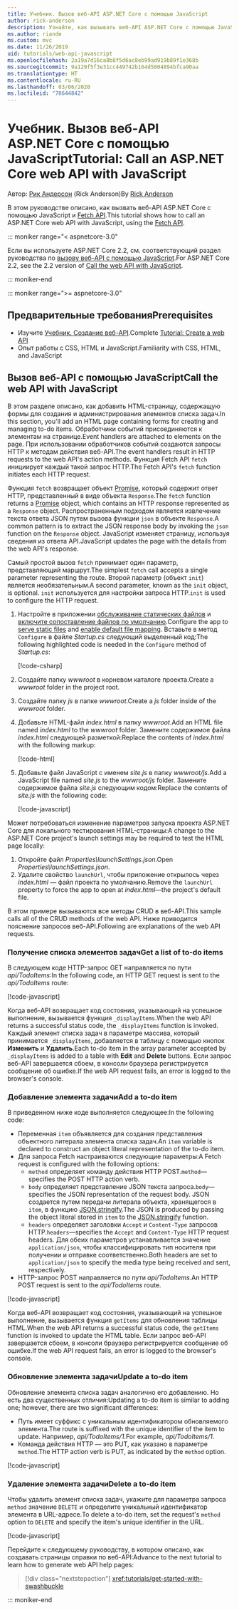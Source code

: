 ```yaml
---
title: Учебник. Вызов веб-API ASP.NET Core с помощью JavaScript
author: rick-anderson
description: Узнайте, как вызывать веб-API ASP.NET Core с помощью JavaScript.
ms.author: riande
ms.custom: mvc
ms.date: 11/26/2019
uid: tutorials/web-api-javascript
ms.openlocfilehash: 2a19a7d16ca8b8f5d6ac8eb99ad919b89f1e368b
ms.sourcegitcommit: 9a129f5f3e31cc449742b164d5004894bfca90aa
ms.translationtype: HT
ms.contentlocale: ru-RU
ms.lasthandoff: 03/06/2020
ms.locfileid: "78644842"
---
```

# <a name="tutorial-call-an-aspnet-core-web-api-with-javascript"></a><span data-ttu-id="8ce93-103">Учебник. Вызов веб-API ASP.NET Core с помощью JavaScript</span><span class="sxs-lookup"><span data-stu-id="8ce93-103">Tutorial: Call an ASP.NET Core web API with JavaScript</span></span>

<span data-ttu-id="8ce93-104">Автор: [Рик Андерсон](https://twitter.com/RickAndMSFT) (Rick Anderson)</span><span class="sxs-lookup"><span data-stu-id="8ce93-104">By [Rick Anderson](https://twitter.com/RickAndMSFT)</span></span>

<span data-ttu-id="8ce93-105">В этом руководстве описано, как вызвать веб-API ASP.NET Core с помощью JavaScript и [Fetch API](https://developer.mozilla.org/docs/Web/API/Fetch_API).</span><span class="sxs-lookup"><span data-stu-id="8ce93-105">This tutorial shows how to call an ASP.NET Core web API with JavaScript, using the [Fetch API](https://developer.mozilla.org/docs/Web/API/Fetch_API).</span></span>

::: moniker range="< aspnetcore-3.0"

<span data-ttu-id="8ce93-106">Если вы используете ASP.NET Core 2.2, см. соответствующий раздел руководства по [вызову веб-API с помощью JavaScript](xref:tutorials/first-web-api#call-the-web-api-with-javascript).</span><span class="sxs-lookup"><span data-stu-id="8ce93-106">For ASP.NET Core 2.2, see the 2.2 version of [Call the web API with JavaScript](xref:tutorials/first-web-api#call-the-web-api-with-javascript).</span></span>

::: moniker-end

::: moniker range=">= aspnetcore-3.0"

## <a name="prerequisites"></a><span data-ttu-id="8ce93-107">Предварительные требования</span><span class="sxs-lookup"><span data-stu-id="8ce93-107">Prerequisites</span></span>

* <span data-ttu-id="8ce93-108">Изучите [Учебник. Создание веб-API](xref:tutorials/first-web-api).</span><span class="sxs-lookup"><span data-stu-id="8ce93-108">Complete [Tutorial: Create a web API](xref:tutorials/first-web-api)</span></span>
* <span data-ttu-id="8ce93-109">Опыт работы с CSS, HTML и JavaScript.</span><span class="sxs-lookup"><span data-stu-id="8ce93-109">Familiarity with CSS, HTML, and JavaScript</span></span>

## <a name="call-the-web-api-with-javascript"></a><span data-ttu-id="8ce93-110">Вызов веб-API с помощью JavaScript</span><span class="sxs-lookup"><span data-stu-id="8ce93-110">Call the web API with JavaScript</span></span>

<span data-ttu-id="8ce93-111">В этом разделе описано, как добавить HTML-страницу, содержащую формы для создания и администрирования элементов списка задач.</span><span class="sxs-lookup"><span data-stu-id="8ce93-111">In this section, you'll add an HTML page containing forms for creating and managing to-do items.</span></span> <span data-ttu-id="8ce93-112">Обработчики событий присоединяются к элементам на странице.</span><span class="sxs-lookup"><span data-stu-id="8ce93-112">Event handlers are attached to elements on the page.</span></span> <span data-ttu-id="8ce93-113">При использовании обработчиков событий создаются запросы HTTP к методам действия веб-API.</span><span class="sxs-lookup"><span data-stu-id="8ce93-113">The event handlers result in HTTP requests to the web API's action methods.</span></span> <span data-ttu-id="8ce93-114">Функция Fetch API `fetch` инициирует каждый такой запрос HTTP.</span><span class="sxs-lookup"><span data-stu-id="8ce93-114">The Fetch API's `fetch` function initiates each HTTP request.</span></span>

<span data-ttu-id="8ce93-115">Функция `fetch` возвращает объект [Promise](https://developer.mozilla.org/docs/Web/JavaScript/Reference/Global_Objects/Promise), который содержит ответ HTTP, представленный в виде объекта `Response`.</span><span class="sxs-lookup"><span data-stu-id="8ce93-115">The `fetch` function returns a [Promise](https://developer.mozilla.org/docs/Web/JavaScript/Reference/Global_Objects/Promise) object, which contains an HTTP response represented as a `Response` object.</span></span> <span data-ttu-id="8ce93-116">Распространенным подходом является извлечение текста ответа JSON путем вызова функции `json` в объекте `Response`.</span><span class="sxs-lookup"><span data-stu-id="8ce93-116">A common pattern is to extract the JSON response body by invoking the `json` function on the `Response` object.</span></span> <span data-ttu-id="8ce93-117">JavaScript изменяет страницу, используя сведения из ответа API.</span><span class="sxs-lookup"><span data-stu-id="8ce93-117">JavaScript updates the page with the details from the web API's response.</span></span>

<span data-ttu-id="8ce93-118">Самый простой вызов `fetch` принимает один параметр, представляющий маршрут.</span><span class="sxs-lookup"><span data-stu-id="8ce93-118">The simplest `fetch` call accepts a single parameter representing the route.</span></span> <span data-ttu-id="8ce93-119">Второй параметр (объект `init`) является необязательным.</span><span class="sxs-lookup"><span data-stu-id="8ce93-119">A second parameter, known as the `init` object, is optional.</span></span> <span data-ttu-id="8ce93-120">`init` используется для настройки запроса HTTP.</span><span class="sxs-lookup"><span data-stu-id="8ce93-120">`init` is used to configure the HTTP request.</span></span>

1. <span data-ttu-id="8ce93-121">Настройте в приложении [обслуживание статических файлов](/dotnet/api/microsoft.aspnetcore.builder.staticfileextensions.usestaticfiles#Microsoft_AspNetCore_Builder_StaticFileExtensions_UseStaticFiles_Microsoft_AspNetCore_Builder_IApplicationBuilder_) и [включите сопоставление файлов по умолчанию](/dotnet/api/microsoft.aspnetcore.builder.defaultfilesextensions.usedefaultfiles#Microsoft_AspNetCore_Builder_DefaultFilesExtensions_UseDefaultFiles_Microsoft_AspNetCore_Builder_IApplicationBuilder_).</span><span class="sxs-lookup"><span data-stu-id="8ce93-121">Configure the app to [serve static files](/dotnet/api/microsoft.aspnetcore.builder.staticfileextensions.usestaticfiles#Microsoft_AspNetCore_Builder_StaticFileExtensions_UseStaticFiles_Microsoft_AspNetCore_Builder_IApplicationBuilder_) and [enable default file mapping](/dotnet/api/microsoft.aspnetcore.builder.defaultfilesextensions.usedefaultfiles#Microsoft_AspNetCore_Builder_DefaultFilesExtensions_UseDefaultFiles_Microsoft_AspNetCore_Builder_IApplicationBuilder_).</span></span> <span data-ttu-id="8ce93-122">Вставьте в метод `Configure` в файле *Startup.cs* следующий выделенный код:</span><span class="sxs-lookup"><span data-stu-id="8ce93-122">The following highlighted code is needed in the `Configure` method of *Startup.cs*:</span></span>

    [!code-csharp[](first-web-api/samples/3.0/TodoApi/StartupJavaScript.cs?highlight=8-9&name=snippet_configure)]

1. <span data-ttu-id="8ce93-123">Создайте папку *wwwroot* в корневом каталоге проекта.</span><span class="sxs-lookup"><span data-stu-id="8ce93-123">Create a *wwwroot* folder in the project root.</span></span>

1. <span data-ttu-id="8ce93-124">Создайте папку *js* в папке *wwwroot*.</span><span class="sxs-lookup"><span data-stu-id="8ce93-124">Create a *js* folder inside of the *wwwroot* folder.</span></span>

1. <span data-ttu-id="8ce93-125">Добавьте HTML-файл *index.html* в папку *wwwroot*.</span><span class="sxs-lookup"><span data-stu-id="8ce93-125">Add an HTML file named *index.html* to the *wwwroot* folder.</span></span> <span data-ttu-id="8ce93-126">Замените содержимое файла *index.html* следующей разметкой:</span><span class="sxs-lookup"><span data-stu-id="8ce93-126">Replace the contents of *index.html* with the following markup:</span></span>

    [!code-html[](first-web-api/samples/3.0/TodoApi/wwwroot/index.html)]

1. <span data-ttu-id="8ce93-127">Добавьте файл JavaScript с именем *site.js* в папку *wwwroot/js*.</span><span class="sxs-lookup"><span data-stu-id="8ce93-127">Add a JavaScript file named *site.js* to the *wwwroot/js* folder.</span></span> <span data-ttu-id="8ce93-128">Замените содержимое файла *site.js* следующим кодом:</span><span class="sxs-lookup"><span data-stu-id="8ce93-128">Replace the contents of *site.js* with the following code:</span></span>

    [!code-javascript[](first-web-api/samples/3.0/TodoApi/wwwroot/js/site.js?name=snippet_SiteJs)]

<span data-ttu-id="8ce93-129">Может потребоваться изменение параметров запуска проекта ASP.NET Core для локального тестирования HTML-страницы:</span><span class="sxs-lookup"><span data-stu-id="8ce93-129">A change to the ASP.NET Core project's launch settings may be required to test the HTML page locally:</span></span>

1. <span data-ttu-id="8ce93-130">Откройте файл *Properties\launchSettings.json*.</span><span class="sxs-lookup"><span data-stu-id="8ce93-130">Open *Properties\launchSettings.json*.</span></span>
1. <span data-ttu-id="8ce93-131">Удалите свойство `launchUrl`, чтобы приложение открылось через *index.html* &mdash; файл проекта по умолчанию.</span><span class="sxs-lookup"><span data-stu-id="8ce93-131">Remove the `launchUrl` property to force the app to open at *index.html*&mdash;the project's default file.</span></span>

<span data-ttu-id="8ce93-132">В этом примере вызываются все методы CRUD в веб-API.</span><span class="sxs-lookup"><span data-stu-id="8ce93-132">This sample calls all of the CRUD methods of the web API.</span></span> <span data-ttu-id="8ce93-133">Ниже приводится пояснение запросов веб-API.</span><span class="sxs-lookup"><span data-stu-id="8ce93-133">Following are explanations of the web API requests.</span></span>

### <a name="get-a-list-of-to-do-items"></a><span data-ttu-id="8ce93-134">Получение списка элементов задач</span><span class="sxs-lookup"><span data-stu-id="8ce93-134">Get a list of to-do items</span></span>

<span data-ttu-id="8ce93-135">В следующем коде HTTP-запрос GET направляется по пути *api/TodoItems*:</span><span class="sxs-lookup"><span data-stu-id="8ce93-135">In the following code, an HTTP GET request is sent to the *api/TodoItems* route:</span></span>

[!code-javascript[](first-web-api/samples/3.0/TodoApi/wwwroot/js/site.js?name=snippet_GetItems)]

<span data-ttu-id="8ce93-136">Когда веб-API возвращает код состояния, указывающий на успешное выполнение, вызывается функция `_displayItems`.</span><span class="sxs-lookup"><span data-stu-id="8ce93-136">When the web API returns a successful status code, the `_displayItems` function is invoked.</span></span> <span data-ttu-id="8ce93-137">Каждый элемент списка задач в параметре массива, который принимается `_displayItems`, добавляется в таблицу с помощью кнопок **Изменить** и **Удалить**.</span><span class="sxs-lookup"><span data-stu-id="8ce93-137">Each to-do item in the array parameter accepted by `_displayItems` is added to a table with **Edit** and **Delete** buttons.</span></span> <span data-ttu-id="8ce93-138">Если запрос веб-API завершается сбоем, в консоли браузера регистрируется сообщение об ошибке.</span><span class="sxs-lookup"><span data-stu-id="8ce93-138">If the web API request fails, an error is logged to the browser's console.</span></span>

### <a name="add-a-to-do-item"></a><span data-ttu-id="8ce93-139">Добавление элемента задачи</span><span class="sxs-lookup"><span data-stu-id="8ce93-139">Add a to-do item</span></span>

<span data-ttu-id="8ce93-140">В приведенном ниже коде выполняется следующее:</span><span class="sxs-lookup"><span data-stu-id="8ce93-140">In the following code:</span></span>

* <span data-ttu-id="8ce93-141">Переменная `item` объявляется для создания представления объектного литерала элемента списка задач.</span><span class="sxs-lookup"><span data-stu-id="8ce93-141">An `item` variable is declared to construct an object literal representation of the to-do item.</span></span>
* <span data-ttu-id="8ce93-142">Для запроса Fetch настраиваются следующие параметры:</span><span class="sxs-lookup"><span data-stu-id="8ce93-142">A Fetch request is configured with the following options:</span></span>
  * <span data-ttu-id="8ce93-143">`method` определяет команду действия HTTP POST.</span><span class="sxs-lookup"><span data-stu-id="8ce93-143">`method`&mdash;specifies the POST HTTP action verb.</span></span>
  * <span data-ttu-id="8ce93-144">`body` определяет представление JSON текста запроса.</span><span class="sxs-lookup"><span data-stu-id="8ce93-144">`body`&mdash;specifies the JSON representation of the request body.</span></span> <span data-ttu-id="8ce93-145">JSON создается путем передачи литерала объекта, хранящегося в `item`, в функцию [JSON.stringify](https://developer.mozilla.org/docs/Web/JavaScript/Reference/Global_Objects/JSON/stringify).</span><span class="sxs-lookup"><span data-stu-id="8ce93-145">The JSON is produced by passing the object literal stored in `item` to the [JSON.stringify](https://developer.mozilla.org/docs/Web/JavaScript/Reference/Global_Objects/JSON/stringify) function.</span></span>
  * <span data-ttu-id="8ce93-146">`headers` определяет заголовки `Accept` и `Content-Type` запросов HTTP.</span><span class="sxs-lookup"><span data-stu-id="8ce93-146">`headers`&mdash;specifies the `Accept` and `Content-Type` HTTP request headers.</span></span> <span data-ttu-id="8ce93-147">Для обеих параметров устанавливается значение `application/json`, чтобы классифицировать тип носителя при получении и отправке соответственно.</span><span class="sxs-lookup"><span data-stu-id="8ce93-147">Both headers are set to `application/json` to specify the media type being received and sent, respectively.</span></span>
* <span data-ttu-id="8ce93-148">HTTP-запрос POST направляется по пути *api/TodoItems*.</span><span class="sxs-lookup"><span data-stu-id="8ce93-148">An HTTP POST request is sent to the *api/TodoItems* route.</span></span>

[!code-javascript[](first-web-api/samples/3.0/TodoApi/wwwroot/js/site.js?name=snippet_AddItem)]

<span data-ttu-id="8ce93-149">Когда веб-API возвращает код состояния, указывающий на успешное выполнение, вызывается функция `getItems` для обновления таблицы HTML.</span><span class="sxs-lookup"><span data-stu-id="8ce93-149">When the web API returns a successful status code, the `getItems` function is invoked to update the HTML table.</span></span> <span data-ttu-id="8ce93-150">Если запрос веб-API завершается сбоем, в консоли браузера регистрируется сообщение об ошибке.</span><span class="sxs-lookup"><span data-stu-id="8ce93-150">If the web API request fails, an error is logged to the browser's console.</span></span>

### <a name="update-a-to-do-item"></a><span data-ttu-id="8ce93-151">Обновление элемента задачи</span><span class="sxs-lookup"><span data-stu-id="8ce93-151">Update a to-do item</span></span>

<span data-ttu-id="8ce93-152">Обновление элемента списка задач аналогично его добавлению. Но есть два существенных отличия:</span><span class="sxs-lookup"><span data-stu-id="8ce93-152">Updating a to-do item is similar to adding one; however, there are two significant differences:</span></span>

* <span data-ttu-id="8ce93-153">Путь имеет суффикс с уникальным идентификатором обновляемого элемента.</span><span class="sxs-lookup"><span data-stu-id="8ce93-153">The route is suffixed with the unique identifier of the item to update.</span></span> <span data-ttu-id="8ce93-154">Например, *api/TodoItems/1*.</span><span class="sxs-lookup"><span data-stu-id="8ce93-154">For example, *api/TodoItems/1*.</span></span>
* <span data-ttu-id="8ce93-155">Команда действия HTTP — это PUT, как указано в параметре `method`.</span><span class="sxs-lookup"><span data-stu-id="8ce93-155">The HTTP action verb is PUT, as indicated by the `method` option.</span></span>

[!code-javascript[](first-web-api/samples/3.0/TodoApi/wwwroot/js/site.js?name=snippet_UpdateItem)]

### <a name="delete-a-to-do-item"></a><span data-ttu-id="8ce93-156">Удаление элемента задачи</span><span class="sxs-lookup"><span data-stu-id="8ce93-156">Delete a to-do item</span></span>

<span data-ttu-id="8ce93-157">Чтобы удалить элемент списка задач, укажите для параметра запроса `method` значение `DELETE` и определите уникальный идентификатор элемента в URL-адресе.</span><span class="sxs-lookup"><span data-stu-id="8ce93-157">To delete a to-do item, set the request's `method` option to `DELETE` and specify the item's unique identifier in the URL.</span></span>

[!code-javascript[](first-web-api/samples/3.0/TodoApi/wwwroot/js/site.js?name=snippet_DeleteItem)]

<span data-ttu-id="8ce93-158">Перейдите к следующему руководству, в котором описано, как создавать страницы справки по веб-API:</span><span class="sxs-lookup"><span data-stu-id="8ce93-158">Advance to the next tutorial to learn how to generate web API help pages:</span></span>

> [!div class="nextstepaction"]
> <xref:tutorials/get-started-with-swashbuckle>

::: moniker-end
